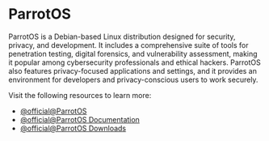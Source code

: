 # ParrotOS

ParrotOS is a Debian-based Linux distribution designed for security, privacy, and development. It includes a comprehensive suite of tools for penetration testing, digital forensics, and vulnerability assessment, making it popular among cybersecurity professionals and ethical hackers. ParrotOS also features privacy-focused applications and settings, and it provides an environment for developers and privacy-conscious users to work securely.

Visit the following resources to learn more:

- [@official@ParrotOS](https://parrotsec.org/)
- [@official@ParrotOS Documentation](https://parrotsec.org/docs)
- [@official@ParrotOS Downloads](https://parrotsec.org/download)
